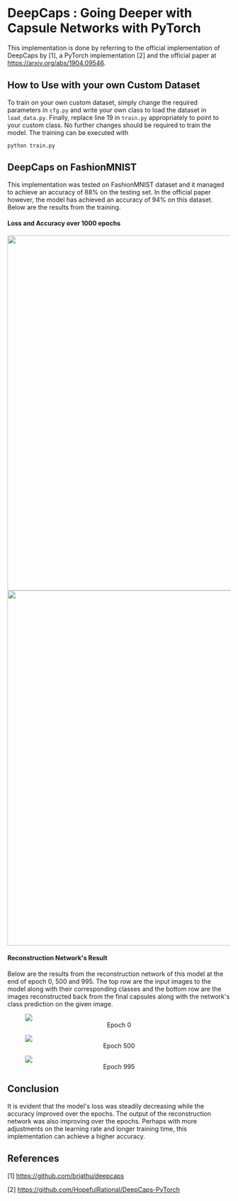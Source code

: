 ﻿
# DeepCaps : Going Deeper with Capsule Networks with PyTorch

This implementation is done by referring to the official implementation of DeepCaps by [1], a PyTorch implementation [2] and the official paper at https://arxiv.org/abs/1904.09546. 

## How to Use with your own Custom Dataset
To train on your own custom dataset, simply change the required parameters in `cfg.py` and write your own class to load the dataset in `load_data.py`. Finally, replace line 19 in `train.py` appropriately to point to your custom class. No further changes should be required to train the model. The training can be executed with 
```
python train.py
```

## DeepCaps on FashionMNIST
This implementation was tested on FashionMNIST dataset and it managed to achieve an accuracy of 88% on the testing set. In the official paper however, the model has achieved an accuracy of 94% on this dataset. Below are the results from the training.

#### Loss and Accuracy over 1000 epochs
<img src="readme_images/loss_graph.png" width="800" />  <img src="readme_images/accuracy_graph.png" width="800"/>  

#### Reconstruction Network's Result
Below are the results from the reconstruction network of this model at the end of epoch 0, 500 and 995. The top row are the input images to the model along with their corresponding classes and the bottom row are the images reconstructed back from the final capsules along with the network's class prediction on the given image.

<figure class="image">
  <img src="readme_images/Original_vs_Reconstructed_Epoch_0.png" >
  <div align="center"><figcaption>Epoch 0</figcaption></div>
</figure>

<figure class="image">
  <img src="readme_images/Original_vs_Reconstructed_Epoch_500.png">
  <div align="center"><figcaption>Epoch 500</figcaption></div>
</figure>

<figure class="image">
  <img src="readme_images/Original_vs_Reconstructed_Epoch_995.png">
  <div align="center"><figcaption>Epoch 995</figcaption></div>
</figure>

## Conclusion 
It is evident that the model's loss was steadily decreasing while the accuracy improved over the epochs. The output of the reconstruction network was also improving over the epochs. Perhaps with more adjustments on the learning rate and longer training time, this implementation can achieve a higher accuracy.



## References

[1] https://github.com/brjathu/deepcaps

[2] https://github.com/HopefulRational/DeepCaps-PyTorch
